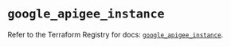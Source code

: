# `google_apigee_instance`

Refer to the Terraform Registry for docs: [`google_apigee_instance`](https://registry.terraform.io/providers/hashicorp/google/5.16.0/docs/resources/apigee_instance).
